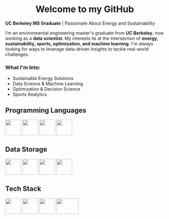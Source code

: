 <h1 align="center">Welcome to my GitHub</h1>
    <p><strong>UC Berkeley MS Graduate</strong> | Passionate About Energy and Sustainability</p>
    <p>
        I’m an environmental engineering master's graduate from <strong>UC Berkeley</strong>, now working as a 
        <strong>data scientist</strong>. My interests lie at the intersection of 
        <strong>energy, sustainability, sports, optimization, and machine learning</strong>. 
        I'm always looking for ways to leverage data-driven insights to tackle real-world challenges.
    </p>
    <h3>What I'm Into:</h3>
    <ul>
        <li>Sustainable Energy Solutions</li>
        <li>Data Science & Machine Learning</li>
        <li>Optimization & Decision Science</li>
        <li>Sports Analytics</li>
    </ul>
</body>

<h2 align="left">Programming Languages</h2>
  
<div align="left">
  <a>
    <img src="https://cdn.jsdelivr.net/gh/devicons/devicon@latest/icons/python/python-original-wordmark.svg" width="50" height="50">
  </a>
  <a>
    <img src="https://cdn.jsdelivr.net/gh/devicons/devicon@latest/icons/r/r-original.svg" width="50" height="50">
  </a>
  <a>
    <img src="https://cdn.jsdelivr.net/gh/devicons/devicon@latest/icons/html5/html5-original-wordmark.svg" width="50" height="50">
  </a>
  <a>
    <img src="https://cdn.jsdelivr.net/gh/devicons/devicon@latest/icons/css3/css3-original-wordmark.svg" width="50" height="50">
  </a>
<h2 align="left">Data Storage</h2>
  <a>
    <img src="https://cdn.jsdelivr.net/gh/devicons/devicon@latest/icons/postgresql/postgresql-original-wordmark.svg" width="50" height="50">
  </a>
  <a>
    <img src="https://cdn.jsdelivr.net/gh/devicons/devicon@latest/icons/supabase/supabase-original.svg" width="50" height="50">
  </a>
  <a>
    <img src="https://duckdb.org/images/logo-dl/DuckDB_Logo.svg" width="50" height="50">
  </a>
  <a>
    <img src="https://www.vectorlogo.zone/logos/snowflake/snowflake-icon.svg" width="50" height="50">   
  </a>
<h2 align="left">Tech Stack</h2>
  <a>
    <img src="https://cdn.jsdelivr.net/gh/devicons/devicon@latest/icons/docker/docker-original-wordmark.svg" width="50" height="50">
  </a>
  <a>
    <img src="https://www.vectorlogo.zone/logos/metabase/metabase-icon.svg" width="50" height="50">
  </a>
  <a>
    <img src="https://avatars.githubusercontent.com/u/79681519" width="50" height="50">
  </a>
  <a>
    <img src="https://upload.wikimedia.org/wikipedia/commons/thumb/0/0e/Superset_logo.svg/512px-Superset_logo.svg.png" width="70" height="50">
  </a>
</div>


  


